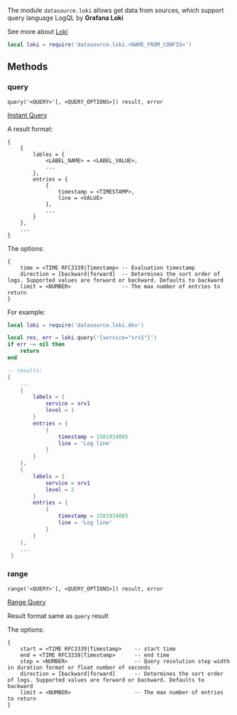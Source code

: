 The module `datasource.loki` allows get data from sources, which support query language LogQL by **Grafana Loki**

See more about [Loki](https://github.com/grafana/loki)

```lua title="script.lua"
local loki = require('datasource.loki.<NAME_FROM_CONFIG>')
```

## Methods

### query

`query('<QUERY>'[, <QUERY_OPTIONS>]) result, error`

[Instant Query](https://github.com/grafana/loki/blob/master/docs/api.md#get-lokiapiv1query)

A result format:

```
{
    {
        lables = {
            <LABEL_NAME> = <LABEL_VALUE>,
            ...
        },
        entries = {
            {
                timestamp = <TIMESTAMP>,
                line = <VALUE>
            },
            ...
        }
    },
    ...
}
``` 

The options:

```
{
    time = <TIME RFC3339|Timestamp> -- Evaluation timestamp
    direction = [backward|forward]  -- Determines the sort order of logs. Supported values are forward or backward. Defaults to backward
    limit = <NUMBER>                -- The max number of entries to return
}
```

For example:

```lua title="script.lua"
local loki = require('datasource.loki.dev')

local res, err = loki.query('{service="srv1"}')
if err ~= nil then
    return
end

-- results:
{
    ...
    {
        labels = {
            service = srv1
            level = 1
        }
        entries = {
            {
                timestamp = 1581934085
                line = 'Log line'
            }
        }
    },
    {
        labels = {
            service = srv1
            level = 2
        }
        entries = {
            {
                timestamp = 1581934085
                line = 'Log line'
            }
        }
    },
    ...
 }
```

### range 

`range('<QUERY>'[, <QUERY_OPTIONS>]) result, error`

[Range Query](https://github.com/grafana/loki/blob/master/docs/api.md#get-lokiapiv1query_range)

Result format same as `query` result

The options:

```
{
    start = <TIME RFC3339|Timestamp>    -- start time
    end = <TIME RFC3339|Timestamp>      -- end time
    step = <NUMBER>                     -- Query resolution step width in duration format or float number of seconds
    direction = [backward|forward]      -- Determines the sort order of logs. Supported values are forward or backward. Defaults to backward
    limit = <NUMBER>                    -- The max number of entries to return
}
```

